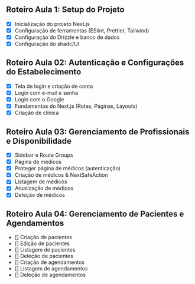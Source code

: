 ## Roteiro Aula 1: Setup do Projeto

- [x] Inicialização do projeto Next.js
- [x] Configuração de ferramentas (ESlint, Prettier, Tailwind)
- [x] Configuração do Drizzle e banco de dados
- [x] Configuração do shadc/UI

## Roteiro Aula 02: Autenticação e Configurações do Estabelecimento

- [x] Tela de login e criação de conta
- [x] Login com e-mail e senha
- [x] Login com o Google
- [x] Fundamentos do Next.js (Rotas, Páginas, Layouts)
- [x] Criação de clínica

## Roteiro Aula 03: Gerenciamento de Profissionais e Disponibilidade

- [x] Sidebar e Route Groups
- [x] Página de médicos
- [x] Proteger página de médicos (autenticação)
- [x] Criação de médicos & NextSafeAction
- [x] Listagem de médicos
- [x] Atualização de médicos
- [x] Deleção de médicos

## Roteiro Aula 04: Gerenciamento de Pacientes e Agendamentos

- [] Criação de pacientes
- [] Edição de pacientes
- [] Listagem de pacientes
- [] Deleção de pacientes
- [] Criação de agendamentos
- [] Listagem de agendamentos
- [] Deleção de agendamentos
